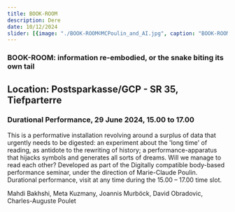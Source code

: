 ```yaml
---
title: BOOK-ROOM
description: Dere
date: 10/12/2024
slider: [{image: "./BOOK-ROOM©MCPoulin_and_AI.jpg", caption: "BOOK-ROOM"}]
---
```


### BOOK-ROOM: information re-embodied, or the snake biting its own tail 
## Location: Postsparkasse/GCP - SR 35, Tiefparterre

### Durational Performance, 29 June 2024, 15.00 to 17.00

This is a performative installation revolving around a surplus of data that urgently needs to be digested: an experiment about the 'long time' of reading, as antidote to the rewriting of history; a performance-apparatus that hijacks symbols and generates all sorts of dreams. Will we manage to read each other? 
Developed as part of the Digitally compatible body-based performance seminar, under the direction of Marie-Claude Poulin. Durational performance, visit at any time during the 15.00 – 17.00 time slot.

Mahdi Bakhshi, Meta Kuzmany, Joannis Murböck, David Obradovic, Charles-Auguste Poulet

